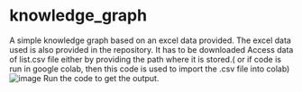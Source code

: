 # knowledge_graph
A simple knowledge graph based on an excel data provided.
The excel data used is also provided in the repository. It has to be downloaded
Access data of list.csv file either by providing the path where it is stored.( or if code is run in google colab, then this code is used to import the .csv file into colab)
![image](https://user-images.githubusercontent.com/89512297/157453578-3e4c9598-5c23-4437-bfb6-e784086b51b1.png)
Run the code to get the output.
